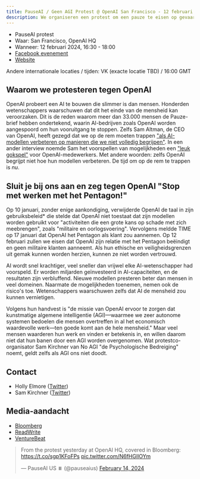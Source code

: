 ```yaml
---
title: PauseAI / Geen AGI Protest @ OpenAI San Francisco - 12 februari 2024
description: We organiseren een protest om een pauze te eisen op gevaarlijke AI-ontwikkeling.
---
```


<script>
    import WidgetConsent from '$lib/components/widget-consent/WidgetConsent.svelte'
</script>

- PauseAI protest
- Waar: San Francisco, OpenAI HQ
- Wanneer: 12 februari 2024, 16:30 - 18:00
- [Facebook evenement](https://fb.me/e/78BzWmaaj)
- [Website](https://openaiprotest.com/)

Andere internationale locaties / tijden:
VK (exacte locatie TBD) / 16:00 GMT

## Waarom we protesteren tegen OpenAI

OpenAI probeert een AI te bouwen die slimmer is dan mensen.
Honderden wetenschappers waarschuwen dat dit het einde van de mensheid kan veroorzaken.
Dit is de reden waarom meer dan 33.000 mensen de Pauze-brief hebben ondertekend, waarin AI-bedrijven zoals OpenAI worden aangespoord om hun vooruitgang te stoppen.
Zelfs Sam Altman, de CEO van OpenAI, heeft gezegd dat we op de rem moeten trappen ["als AI-modellen verbeteren op manieren die we niet volledig begrijpen"](https://time.com/6288584/openai-sam-altman-full-interview/).
In een ander interview noemde Sam het voorspellen van mogelijkheden een ["leuk gokspel"](https://www.ft.com/content/dd9ba2f6-f509-42f0-8e97-4271c7b84ded) voor OpenAI-medewerkers.
Met andere woorden: zelfs OpenAI begrijpt niet hoe hun modellen verbeteren.
De tijd om op de rem te trappen is _nu_.

## Sluit je bij ons aan en zeg tegen OpenAI "Stop met werken met het Pentagon!"

Op 10 januari, zonder enige aankondiging, verwijderde OpenAI de taal in zijn gebruiksbeleid\* die stelde dat OpenAI niet toestaat dat zijn modellen worden gebruikt voor "activiteiten die een grote kans op schade met zich meebrengen", zoals "militaire en oorlogsvoering". Vervolgens meldde TIME op 17 januari dat OpenAI het Pentagon als klant zou aannemen. Op 12 februari zullen we eisen dat OpenAI zijn relatie met het Pentagon beëindigt en geen militaire klanten aanneemt. Als hun ethische en veiligheidsgrenzen uit gemak kunnen worden herzien, kunnen ze niet worden vertrouwd.

AI wordt snel krachtiger, veel sneller dan vrijwel elke AI-wetenschapper had voorspeld. Er worden miljarden geïnvesteerd in AI-capaciteiten, en de resultaten zijn verbluffend. Nieuwe modellen presteren beter dan mensen in veel domeinen. Naarmate de mogelijkheden toenemen, nemen ook de risico's toe. Wetenschappers waarschuwen zelfs dat AI de mensheid zou kunnen vernietigen.

Volgens hun handvest is "de missie van OpenAI ervoor te zorgen dat kunstmatige algemene intelligentie (AGI)—waarmee we zeer autonome systemen bedoelen die mensen overtreffen in al het economisch waardevolle werk—ten goede komt aan de hele mensheid." Maar veel mensen waarderen hun werk en vinden er betekenis in, en willen daarom niet dat hun banen door een AGI worden overgenomen. Wat protestco-organisator Sam Kirchner van No AGI "de Psychologische Bedreiging" noemt, geldt zelfs als AGI ons niet doodt.

## Contact

- Holly Elmore ([Twitter](https://twitter.com/ilex_ulmus))
- Sam Kirchner ([Twitter](https://twitter.com/No_AGI_))

## Media-aandacht

- [Bloomberg](https://www.bloomberg.com/news/newsletters/2024-02-13/ai-protest-at-openai-hq-in-san-francisco-focuses-on-military-work)
- [ReadWrite](https://readwrite.com/stop-working-with-pentagon-openai-staff-face-protests/)
- [VentureBeat](https://venturebeat.com/ai/protesters-gather-outside-openai-office-opposing-military-ai-and-agi/)

<WidgetConsent>
<div>
<blockquote class="twitter-tweet"><p lang="en" dir="ltr">From the protest yesterday at OpenAI HQ, covered in Bloomberg: <a href="https://t.co/sgp1KFoFPs">https://t.co/sgp1KFoFPs</a> <a href="https://t.co/N6fHGIlOYm">pic.twitter.com/N6fHGIlOYm</a></p>&mdash; PauseAI US ⏸️ (@pauseaius) <a href="https://twitter.com/pauseaius/status/1757604719047114786?ref_src=twsrc%5Etfw">February 14, 2024</a></blockquote> <script async src="https://platform.twitter.com/widgets.js" charset="utf-8"></script>
</div>
</WidgetConsent>
